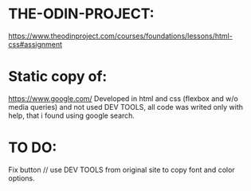 # THE-ODIN-PROJECT:
https://www.theodinproject.com/courses/foundations/lessons/html-css#assignment
# Static copy of:
https://www.google.com/
Developed in html and css (flexbox and w/o media queries) and not used DEV TOOLS, all code was writed only with help, that i found using google search.
# TO DO:
Fix button // use DEV TOOLS from original site to copy font and color options.
